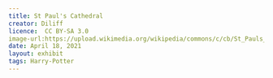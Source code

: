 ```yaml
---
title: St Paul's Cathedral
creator: Diliff
licence:  CC BY-SA 3.0
image-url:https://upload.wikimedia.org/wikipedia/commons/c/cb/St_Pauls_aerial_%28cropped%29.jpg
date: April 18, 2021
layout: exhibit
tags: Harry-Potter
---
```

